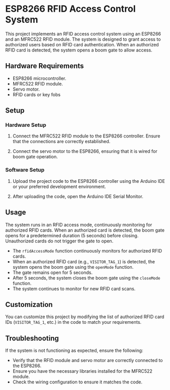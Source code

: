 # ESP8266 RFID Access Control System

This project implements an RFID access control system using an ESP8266 and an MFRC522 RFID module. The system is designed to grant access to authorized users based on RFID card authentication. When an authorized RFID card is detected, the system opens a boom gate to allow access.

## Hardware Requirements

- ESP8266 microcontroller.
- MFRC522 RFID module.
- Servo motor.
- RFID cards or key fobs

## Setup

### Hardware Setup

1. Connect the MFRC522 RFID module to the ESP8266 controller. Ensure that the connections are correctly established.

2. Connect the servo motor to the ESP8266, ensuring that it is wired for boom gate operation.

### Software Setup

1. Upload the project code to the ESP8266 controller using the Arduino IDE or your preferred development environment.

2. After uploading the code, open the Arduino IDE Serial Monitor.

## Usage

The system runs in an RFID access mode, continuously monitoring for authorized RFID cards. When an authorized card is detected, the boom gate opens for a predetermined duration (5 seconds) before closing. Unauthorized cards do not trigger the gate to open.

- The `rfidAccessMode` function continuously monitors for authorized RFID cards.
- When an authorized RFID card (e.g., `VISITOR_TAG_1`) is detected, the system opens the boom gate using the `openMode` function.
- The gate remains open for 5 seconds.
- After 5 seconds, the system closes the boom gate using the `closeMode` function.
- The system continues to monitor for new RFID card scans.

## Customization

You can customize this project by modifying the list of authorized RFID card IDs (`VISITOR_TAG_1`, etc.) in the code to match your requirements. 

## Troubleshooting

If the system is not functioning as expected, ensure the following:

- Verify that the RFID module and servo motor are correctly connected to the ESP8266.
- Ensure you have the necessary libraries installed for the MFRC522 module.
- Check the wiring configuration to ensure it matches the code.
